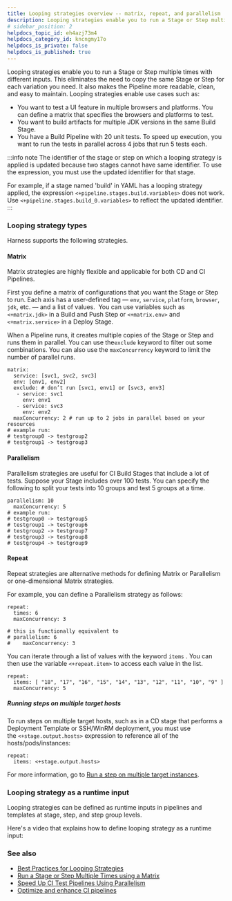 ```yaml
---
title: Looping strategies overview -- matrix, repeat, and parallelism
description: Looping strategies enable you to run a Stage or Step multiple times with different inputs. Looping speeds up your pipelines and makes them easier to read and maintain.
# sidebar_position: 2
helpdocs_topic_id: eh4azj73m4
helpdocs_category_id: kncngmy17o
helpdocs_is_private: false
helpdocs_is_published: true
---
```


Looping strategies enable you to run a Stage or Step multiple times with different inputs. This eliminates the need to copy the same Stage or Step for each variation you need. It also makes the Pipeline more readable, clean, and easy to maintain. Looping strategies enable use cases such as:

* You want to test a UI feature in multiple browsers and platforms. You can define a matrix that specifies the browsers and platforms to test.
* You want to build artifacts for multiple JDK versions in the same Build Stage.
* You have a Build Pipeline with 20 unit tests. To speed up execution, you want to run the tests in parallel across 4 jobs that run 5 tests each.

:::info note
The identifier of the stage or step on which a looping strategy is applied is updated because two stages cannot have same identifier. To use the expression, you must use the updated identifier for that stage. 

For example, if a stage named 'build' in YAML has a looping strategy applied, the expression `<+pipeline.stages.build.variables>` does not work. Use `<+pipeline.stages.build_0.variables>` to reflect the updated identifier.
:::

### Looping strategy types

Harness supports the following strategies.

#### Matrix

Matrix strategies are highly flexible and applicable for both CD and CI Pipelines.

First you define a matrix of configurations that you want the Stage or Step to run. Each axis has a user-defined tag — `env`, `service`, `platform`, `browser`, `jdk`, etc. — and a list of values.  You can use variables such as `<+matrix.jdk>` in a Build and Push Step or `<+matrix.env>` and `<+matrix.service>` in a Deploy Stage.

When a Pipeline runs, it creates multiple copies of the Stage or Step and runs them in parallel. You can use the`exclude` keyword to filter out some combinations. You can also use the `maxConcurrency` keyword to limit the number of parallel runs.


```
matrix:   
  service: [svc1, svc2, svc3]  
  env: [env1, env2]  
  exclude: # don’t run [svc1, env1] or [svc3, env3]  
   - service: svc1   
     env: env1   
   - service: svc3   
     env: env2   
  maxConcurrency: 2 # run up to 2 jobs in parallel based on your resources  
# example run:  
# testgroup0 -> testgroup2  
# testgroup1 -> testgroup3 
```
#### Parallelism

Parallelism strategies are useful for CI Build Stages that include a lot of tests. Suppose your Stage includes over 100 tests. You can specify the following to split your tests into 10 groups and test 5 groups at a time.


```
parallelism: 10  
  maxConcurrency: 5  
# example run:  
# testgroup0 -> testgroup5  
# testgroup1 -> testgroup6  
# testgroup2 -> testgroup7  
# testgroup3 -> testgroup8  
# testgroup4 -> testgroup9
```
#### Repeat

Repeat strategies are alternative methods for defining Matrix or Parallelism or one-dimensional Matrix strategies.

For example, you can define a Parallelism strategy as follows:


```
repeat:   
  times: 6  
  maxConcurrency: 3  
  
# this is functionally equivalent to  
# parallelism: 6  
#    maxConcurrency: 3
```
You can iterate through a list of values with the keyword `items` . You can then use the variable `<+repeat.item>` to access each value in the list.


```
repeat:   
  items: [ "18", "17", "16", "15", "14", "13", "12", "11", "10", "9" ]  
  maxConcurrency: 5
```
##### Running steps on multiple target hosts

To run steps on multiple target hosts, such as in a CD stage that performs a Deployment Template or SSH/WinRM deployment, you must use the `<+stage.output.hosts>` expression to reference all of the hosts/pods/instances:


```
repeat:  
  items: <+stage.output.hosts>
```
For more information, go to [Run a step on multiple target instances](/docs/continuous-delivery/x-platform-cd-features/executions/cd-general-steps/run-a-script-on-multiple-target-instances/).

### Looping strategy as a runtime input

Looping strategies can be defined as runtime inputs in pipelines and templates at stage, step, and step group levels.

Here's a video that explains how to define looping strategy as a runtime input:

<!-- Video:
https://harness-24.wistia.com/medias/79nqqvqybt-->
<docvideo src="https://harness-24.wistia.com/medias/79nqqvqybt" />

### See also

* [Best Practices for Looping Strategies](best-practices-for-looping-strategies.md)
* [Run a Stage or Step Multiple Times using a Matrix](run-a-stage-or-step-multiple-times-using-a-matrix.md)
* [Speed Up CI Test Pipelines Using Parallelism](../8_Pipelines/speed-up-ci-test-pipelines-using-parallelism.md)
* [Optimize and enhance CI pipelines](/docs/continuous-integration/use-ci/optimize-and-more/optimizing-ci-build-times.md)

